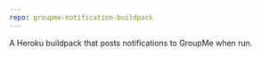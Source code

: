 ```yaml
---
repo: groupme-notification-buildpack
---
```

A Heroku buildpack that posts notifications to GroupMe when run.
